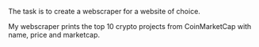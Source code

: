The task is to create a webscraper for a website of choice.

My webscraper prints the top 10 crypto projects from CoinMarketCap with name, price and marketcap.
